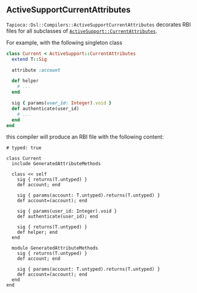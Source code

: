 ## ActiveSupportCurrentAttributes

`Tapioca::Dsl::Compilers::ActiveSupportCurrentAttributes` decorates RBI files for all
subclasses of
[`ActiveSupport::CurrentAttributes`](https://api.rubyonrails.org/classes/ActiveSupport/CurrentAttributes.html).

For example, with the following singleton class

~~~rb
class Current < ActiveSupport::CurrentAttributes
  extend T::Sig

  attribute :account

  def helper
    # ...
  end

  sig { params(user_id: Integer).void }
  def authenticate(user_id)
    # ...
  end
end
~~~

this compiler will produce an RBI file with the following content:
~~~rbi
# typed: true

class Current
  include GeneratedAttributeMethods

  class << self
    sig { returns(T.untyped) }
    def account; end

    sig { params(account: T.untyped).returns(T.untyped) }
    def account=(account); end

    sig { params(user_id: Integer).void }
    def authenticate(user_id); end

    sig { returns(T.untyped) }
    def helper; end
  end

  module GeneratedAttributeMethods
    sig { returns(T.untyped) }
    def account; end

    sig { params(account: T.untyped).returns(T.untyped) }
    def account=(account); end
  end
end
~~~
